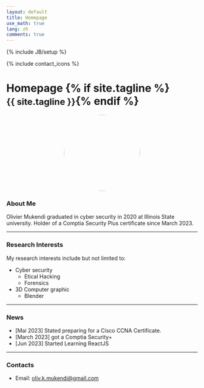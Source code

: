 ```yaml
---
layout: default
title: Homepage
use_math: true
lang: zh
comments: true
---
```

{% include JB/setup %}
<div class="page-header">
  <div class="pull-right">
    {% include contact_icons %}
  </div>
  <h1>
    Homepage
    {% if site.tagline %}<br/><small>{{ site.tagline }}</small>{% endif %}
  </h1>
</div>

<style>
img {
  display: block;
  margin-left: auto;
  margin-right: auto;
  width: 50%;
  border-radius: 50%;
}
</style>

<img src="images/main/monpic.jpg" class="center" style="width:200px">


### About Me
Olivier Mukendi graduated in cyber security in 2020 at Illinois State university. Holder of a Comptia Security Plus certificate since March 2023. 

---

### Research Interests
My research interests include but not limited to:
- Cyber security
    - Etical Hacking
    - Forensics
- 3D Computer graphic  
    - Blender



---

### News
- [Mai 2023] Stated preparing for a Cisco CCNA Certificate. 
- [March 2023] got a Comptia Security+
- [Jun 2023] Started Learning ReactJS 


---

### Contacts
- Email: oliv.k.mukendi@gmail.com
